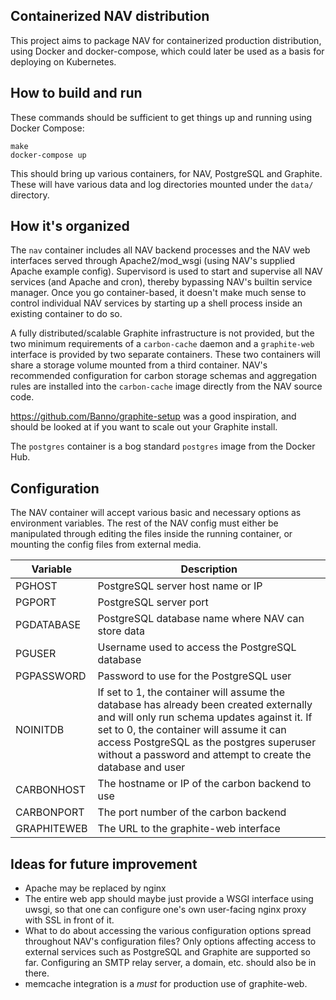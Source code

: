 Containerized NAV distribution
------------------------------

This project aims to package NAV for containerized production distribution,
using Docker and docker-compose, which could later be used as a basis for
deploying on Kubernetes.


How to build and run
--------------------

These commands should be sufficient to get things up and running using Docker
Compose:

```
make
docker-compose up
```

This should bring up various containers, for NAV, PostgreSQL and Graphite.
These will have various data and log directories mounted under the `data/`
directory.

How it's organized
------------------

The `nav` container includes all NAV backend processes and the NAV web
interfaces served through Apache2/mod_wsgi (using NAV's supplied Apache
example config). Supervisord is used to start and supervise all NAV services
(and Apache and cron), thereby bypassing NAV's builtin service manager. Once
you go container-based, it doesn't make much sense to control individual NAV
services by starting up a shell process inside an existing container to do so.

A fully distributed/scalable Graphite infrastructure is not provided, but the
two minimum requirements of a `carbon-cache` daemon and a `graphite-web`
interface is provided by two separate containers. These two containers will
share a storage volume mounted from a third container. NAV's recommended
configuration for carbon storage schemas and aggregation rules are installed
into the `carbon-cache` image directly from the NAV source code.

https://github.com/Banno/graphite-setup was a good inspiration, and should be
looked at if you want to scale out your Graphite install.

The `postgres` container is a bog standard `postgres` image from the Docker
Hub.


Configuration
-------------

The NAV container will accept various basic and necessary options as
environment variables. The rest of the NAV config must either be manipulated
through editing the files inside the running container, or mounting the config
files from external media.

| Variable    | Description                                       |
| ----------- | ------------------------------------------------- |
| PGHOST      | PostgreSQL server host name or IP                 |
| PGPORT      | PostgreSQL server port                            |
| PGDATABASE  | PostgreSQL database name where NAV can store data |
| PGUSER      | Username used to access the PostgreSQL database   |
| PGPASSWORD  | Password to use for the PostgreSQL user           |
| NOINITDB    | If set to 1, the container will assume the database has already been created externally and will only run schema updates against it. If set to 0, the container will assume it can access PostgreSQL as the postgres superuser without a password and attempt to create the database and user   |
| CARBONHOST  | The hostname or IP of the carbon backend to use   |
| CARBONPORT  | The port number of the carbon backend             |
| GRAPHITEWEB | The URL to the graphite-web interface             |


Ideas for future improvement
----------------------------

- Apache may be replaced by nginx
- The entire web app should maybe just provide a WSGI interface using uwsgi,
  so that one can configure one's own user-facing nginx proxy with SSL in
  front of it.
- What to do about accessing the various configuration options spread
  throughout NAV's configuration files? Only options affecting access to
  external services such as PostgreSQL and Graphite are supported so far.
  Configuring an SMTP relay server, a domain, etc. should also be in there.
- memcache integration is a *must* for production use of graphite-web.
